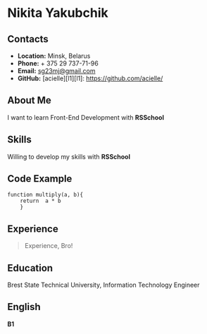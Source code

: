 # **Nikita Yakubchik** #

## **Contacts** ##
  
* **Location:** Minsk, Belarus  
* **Phone:** + 375 29 737-71-96  
* **Email:** sg23mj@gmail.com  
* **GitHub:** [acielle][l1][l1]: https://github.com/acielle/  
  
## **About Me** ##  

I want to learn Front-End Development with **RSSchool** 
  
##  **Skills** ##  
  
Willing to develop my skills with **RSSchool**  

## **Code Example** ##  

    function multiply(a, b){
        return  a * b
        }  

## **Experience** ##  
  
>Experience, Bro!  
  
## **Education** ##  

Brest State Technical University, Information Technology Engineer  

## **English** ##  

**B1**  
